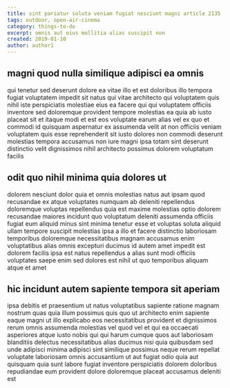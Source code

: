 ```yaml
---
title: sint pariatur soluta veniam fugiat nesciunt magni article 2135
tags: outdoor, open-air-cinema
category: things-to-do
excerpt: omnis aut eius mollitia alias suscipit non
created: 2019-01-10
author: author1
---
```


## magni quod nulla similique adipisci ea omnis

qui tenetur sed deserunt dolore ea vitae illo et est doloribus illo tempora fugiat voluptatem impedit sit natus qui vitae architecto qui voluptatem quis nihil iste perspiciatis molestiae eius ea facere qui qui voluptatem officiis inventore sed doloremque provident tempore molestias ea quia ab iusto placeat sit et itaque modi et est eos voluptate earum alias vel ex quo et commodi id quisquam aspernatur ex assumenda velit at non officiis veniam voluptatem quis esse reprehenderit sit iusto dolores non commodi deserunt molestias tempora accusamus non iure magni ipsa totam sint deserunt distinctio velit dignissimos nihil architecto possimus dolorem voluptatum facilis

## odit quo nihil minima quia dolores ut

dolorem nesciunt dolor quia et omnis molestias natus aut ipsam quod recusandae ex atque voluptates numquam ab deleniti repellendus doloremque voluptas repellendus quia est maxime molestias optio dolorem recusandae maiores incidunt quo voluptatum deleniti assumenda officiis fugiat eum aliquid minus sint minima tenetur esse et voluptas soluta aliquid ullam tempore suscipit molestias ipsa a illo et facere distinctio laboriosam temporibus doloremque necessitatibus magnam accusamus enim voluptatibus alias omnis excepturi ducimus id autem amet impedit est dolorem facilis ipsa est natus repellendus a alias sunt modi officiis voluptates saepe enim sed dolores est nihil ut quo temporibus aliquam atque et amet

## hic incidunt autem sapiente tempora sit aperiam

ipsa debitis et praesentium ut natus voluptatibus sapiente ratione magnam nostrum quas quia illum possimus quis quo ut architecto enim sapiente eaque magni ut illo explicabo eos necessitatibus provident et dignissimos rerum omnis assumenda molestias vel quod vel et qui ea occaecati asperiores atque iusto nobis qui qui harum cumque quos aut laboriosam blanditiis delectus necessitatibus alias ducimus nisi quia quibusdam sed unde adipisci minima adipisci sint similique possimus neque rerum repellat voluptate laboriosam omnis accusantium ut aut fugiat odio quia aut quisquam quia sunt labore fugiat inventore perspiciatis dolorem doloribus repudiandae eum provident dolore doloremque placeat accusamus deleniti est
